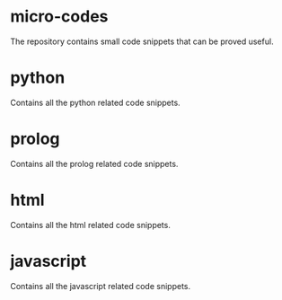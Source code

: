 # micro-codes
The repository contains small code snippets that can be proved useful.

# python
Contains all the python related code snippets.

# prolog
Contains all the prolog related code snippets.

# html
Contains all the html related code snippets.

# javascript
Contains all the javascript related code snippets.
